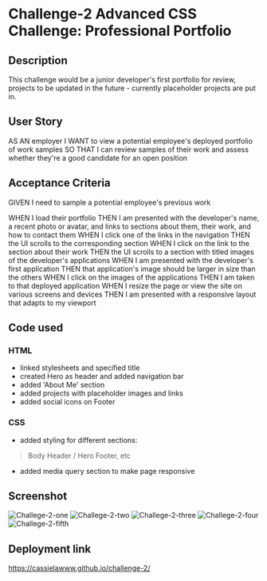 # Challenge-2 Advanced CSS Challenge: Professional Portfolio
## Description
This challenge would be a junior developer's first portfolio for review, projects to be updated in the future - currently placeholder projects are put in.
## User Story
AS AN employer
I WANT to view a potential employee's deployed portfolio of work samples
SO THAT I can review samples of their work and assess whether they're a good candidate for an open position
## Acceptance Criteria
GIVEN I need to sample a potential employee's previous work

WHEN I load their portfolio
THEN I am presented with the developer's name, a recent photo or avatar, and links to sections about them, their work, and how to contact them
WHEN I click one of the links in the navigation
THEN the UI scrolls to the corresponding section
WHEN I click on the link to the section about their work
THEN the UI scrolls to a section with titled images of the developer's applications
WHEN I am presented with the developer's first application
THEN that application's image should be larger in size than the others
WHEN I click on the images of the applications
THEN I am taken to that deployed application
WHEN I resize the page or view the site on various screens and devices
THEN I am presented with a responsive layout that adapts to my viewport
## Code used
### HTML
- linked stylesheets and specified title
- created Hero as header and added navigation bar
- added 'About Me' section
- added projects with placeholder images and links
- added social icons on Footer

### CSS
- added styling for different sections:
 > Body
 > Header / Hero
 > Footer, etc
- added media query section to make page responsive

## Screenshot
![Challege-2-one](https://user-images.githubusercontent.com/48407721/210671911-20902a1d-a2b1-44be-a3c0-6f5dbc51e2e8.PNG)
![Challege-2-two](https://user-images.githubusercontent.com/48407721/210671948-749a924d-b2a1-4af7-90a0-925a5fa213bc.PNG)
![Challege-2-three](https://user-images.githubusercontent.com/48407721/210671961-20c43788-285f-4582-acab-fbe42acfb940.PNG)
![Challege-2-four](https://user-images.githubusercontent.com/48407721/210671972-04b06713-cde7-4b8e-9b5c-022d4c8f3b8d.PNG)
![Challege-2-fifth](https://user-images.githubusercontent.com/48407721/210671982-82417ec5-b1cd-49d5-976b-4473a0fa4306.PNG)

## Deployment link
https://cassielawww.github.io/challenge-2/ 
